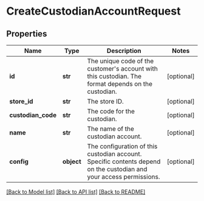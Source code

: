 # CreateCustodianAccountRequest

## Properties
Name | Type | Description | Notes
------------ | ------------- | ------------- | -------------
**id** | **str** | The unique code of the customer&#x27;s account with this custodian. The format depends on the custodian. | [optional] 
**store_id** | **str** | The store ID. | [optional] 
**custodian_code** | **str** | The code for the custodian. | [optional] 
**name** | **str** | The name of the custodian account. | [optional] 
**config** | **object** | The configuration of this custodian account. Specific contents depend on the custodian and your access permissions. | [optional] 

[[Back to Model list]](../README.md#documentation-for-models) [[Back to API list]](../README.md#documentation-for-api-endpoints) [[Back to README]](../README.md)

